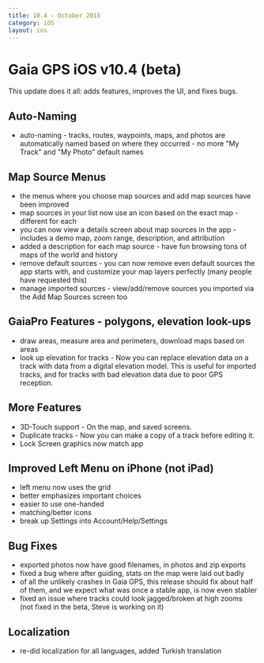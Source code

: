 ```yaml
---
title: 10.4 - October 2015
category: iOS
layout: ios
---
```


# Gaia GPS iOS v10.4 (beta)

This update does it all: adds features, improves the UI, and fixes bugs.

## Auto-Naming
* auto-naming - tracks, routes, waypoints, maps, and photos are automatically named based on where they occurred - no more "My Track" and "My Photo" default names

## Map Source Menus
* the menus where you choose map sources and add map sources have been improved
* map sources in your list now use an icon based on the exact map - different for each
* you can now view a details screen about map sources in the app - includes a demo map, zoom range, description, and attribution
* added a description for each map source - have fun browsing tons of maps of the world and history
* remove default sources - you can now remove even default sources the app starts with, and customize your map layers perfectly (many people have requested this)
* manage imported sources - view/add/remove sources you imported via the Add Map Sources screen too

## GaiaPro Features - polygons, elevation look-ups
* draw areas, measure area and perimeters, download maps based on areas
* look up elevation for tracks - Now you can replace elevation data on a track with data from a digital elevation model. This is useful for imported tracks, and for tracks with bad elevation data due to poor GPS reception.

## More Features
* 3D-Touch support - On the map, and saved screens.
* Duplicate tracks - Now you can make a copy of a track before editing it.
* Lock Screen graphics now match app

## Improved Left Menu on iPhone (not iPad)
* left menu now uses the grid
* better emphasizes important choices
* easier to use one-handed
* matching/better icons
* break up Settings into Account/Help/Settings

## Bug Fixes
* exported photos now have good filenames, in photos and zip exports
* fixed a bug where after guiding, stats on the map were laid out badly
* of all the unlikely crashes in Gaia GPS, this release should fix about half of them, and we expect what was once a stable app, is now even stabler
* fixed an issue where tracks could look jagged/broken at high zooms (not fixed in the beta, Steve is working on it)

## Localization
* re-did localization for all languages, added Turkish translation
